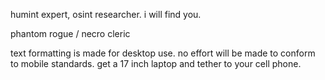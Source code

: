 humint expert, osint researcher. i will find you.

phantom rogue / necro cleric

text formatting is made for desktop use. no effort will be made to conform to mobile standards. get a 17 inch laptop and tether to your cell phone.
